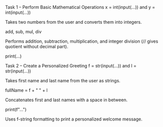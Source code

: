 Task 1 – Perform Basic Mathematical Operations
x = int(input(...)) and y = int(input(...))

Takes two numbers from the user and converts them into integers.

add, sub, mul, div

Performs addition, subtraction, multiplication, and integer division (// gives quotient without decimal part).

print(...)




Task 2 – Create a Personalized Greeting
f = str(input(...)) and l = str(input(...))

Takes first name and last name from the user as strings.

fullName = f + " " + l

Concatenates first and last names with a space in between.

print(f"...")

Uses f-string formatting to print a personalized welcome message.
